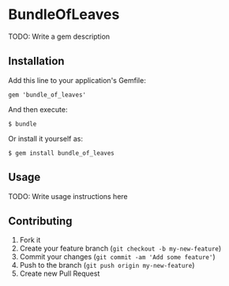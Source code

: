 # BundleOfLeaves

TODO: Write a gem description

## Installation

Add this line to your application's Gemfile:

    gem 'bundle_of_leaves'

And then execute:

    $ bundle

Or install it yourself as:

    $ gem install bundle_of_leaves

## Usage

TODO: Write usage instructions here

## Contributing

1. Fork it
2. Create your feature branch (`git checkout -b my-new-feature`)
3. Commit your changes (`git commit -am 'Add some feature'`)
4. Push to the branch (`git push origin my-new-feature`)
5. Create new Pull Request
